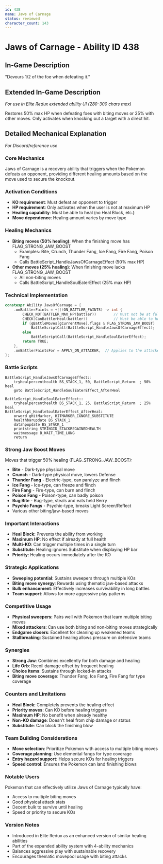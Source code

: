 ```yaml
---
id: 438
name: Jaws of Carnage
status: reviewed
character_count: 143
---
```


# Jaws of Carnage - Ability ID 438

## In-Game Description
"Devours 1/2 of the foe when defeating it."

## Extended In-Game Description
*For use in Elite Redux extended ability UI (280-300 chars max)*

Restores 50% max HP when defeating foes with biting moves or 25% with other moves. Only activates when knocking out a target with a direct hit.

## Detailed Mechanical Explanation
*For Discord/reference use*

### Core Mechanics
Jaws of Carnage is a recovery ability that triggers when the Pokemon defeats an opponent, providing different healing amounts based on the move used to secure the knockout.

### Activation Conditions
- **KO requirement**: Must defeat an opponent to trigger
- **HP requirement**: Only activates when the user is not at maximum HP
- **Healing capability**: Must be able to heal (no Heal Block, etc.)
- **Move dependence**: Healing amount varies by move type

### Healing Mechanics
- **Biting moves (50% healing)**: When the finishing move has FLAG_STRONG_JAW_BOOST
  - Examples: Bite, Crunch, Thunder Fang, Ice Fang, Fire Fang, Poison Fang
  - Calls BattleScript_HandleJawsOfCarnageEffect (50% max HP)
- **Other moves (25% healing)**: When finishing move lacks FLAG_STRONG_JAW_BOOST  
  - All non-biting moves
  - Calls BattleScript_HandleSoulEaterEffect (25% max HP)

### Technical Implementation
```c
constexpr Ability JawsOfCarnage = {
    .onBattlerFaints = +[](ON_BATTLER_FAINTS) -> int {
        CHECK_NOT(BATTLER_MAX_HP(battler))        // Must not be at full HP
        CHECK(CanBattlerHeal(battler))            // Must be able to heal
        if (gBattleMoves[gCurrentMove].flags & FLAG_STRONG_JAW_BOOST)
            BattleScriptCall(BattleScript_HandleJawsOfCarnageEffect);  // 50% heal
        else
            BattleScriptCall(BattleScript_HandleSoulEaterEffect);      // 25% heal
        return TRUE;
    },
    .onBattlerFaintsFor = APPLY_ON_ATTACKER,  // Applies to the attacker
};
```

### Battle Scripts
```assembly
BattleScript_HandleJawsOfCarnageEffect::
    tryhealpercenthealth BS_STACK_1, 50, BattleScript_Return  ; 50% heal
    goto BattleScript_HandleSoulEaterEffect_AfterHeal

BattleScript_HandleSoulEaterEffect::
    tryhealpercenthealth BS_STACK_1, 25, BattleScript_Return  ; 25% heal
BattleScript_HandleSoulEaterEffect_AfterHeal:
    orword gHitMarker, HITMARKER_IGNORE_SUBSTITUTE
    healthbarupdate BS_STACK_1
    datahpupdate BS_STACK_1
    printstring STRINGID_STACKREGAINEDHEALTH
    waitmessage B_WAIT_TIME_LONG
    return
```

### Strong Jaw Boost Moves
Moves that trigger 50% healing (FLAG_STRONG_JAW_BOOST):
- **Bite** - Dark-type physical move
- **Crunch** - Dark-type physical move, lowers Defense
- **Thunder Fang** - Electric-type, can paralyze and flinch
- **Ice Fang** - Ice-type, can freeze and flinch
- **Fire Fang** - Fire-type, can burn and flinch
- **Poison Fang** - Poison-type, can badly poison
- **Bug Bite** - Bug-type, steals and eats held Berry
- **Psychic Fangs** - Psychic-type, breaks Light Screen/Reflect
- Various other biting/jaw-based moves

### Important Interactions
- **Heal Block**: Prevents the ability from working
- **Maximum HP**: No effect if already at full health
- **Multi-KO**: Can trigger multiple times in a single turn
- **Substitute**: Healing ignores Substitute when displaying HP bar
- **Priority**: Healing occurs immediately after the KO

### Strategic Applications
- **Sweeping potential**: Sustains sweepers through multiple KOs
- **Biting move synergy**: Rewards using thematic jaw-based attacks
- **Bulk enhancement**: Effectively increases survivability in long battles
- **Team support**: Allows for more aggressive play patterns

### Competitive Usage
- **Physical sweepers**: Pairs well with Pokemon that learn multiple biting moves
- **Mixed attackers**: Can use both biting and non-biting moves strategically
- **Endgame closers**: Excellent for cleaning up weakened teams
- **Stallbreaking**: Sustained healing allows pressure on defensive teams

### Synergies
- **Strong Jaw**: Combines excellently for both damage and healing
- **Life Orb**: Recoil damage offset by frequent healing
- **Choice items**: Sustains through locked-in attacks
- **Biting move coverage**: Thunder Fang, Ice Fang, Fire Fang for type coverage

### Counters and Limitations
- **Heal Block**: Completely prevents the healing effect
- **Priority moves**: Can KO before healing triggers
- **Maximum HP**: No benefit when already healthy
- **Non-KO damage**: Doesn't heal from chip damage or status
- **Substitute**: Can block the finishing blow

### Team Building Considerations
- **Move selection**: Prioritize Pokemon with access to multiple biting moves
- **Coverage planning**: Use elemental fangs for type coverage
- **Entry hazard support**: Helps secure KOs for healing triggers
- **Speed control**: Ensures the Pokemon can land finishing blows

### Notable Users
Pokemon that can effectively utilize Jaws of Carnage typically have:
- Access to multiple biting moves
- Good physical attack stats
- Decent bulk to survive until healing
- Speed or priority to secure KOs

### Version Notes
- Introduced in Elite Redux as an enhanced version of similar healing abilities
- Part of the expanded ability system with 4-ability mechanics
- Balances aggressive play with sustainable recovery
- Encourages thematic movepool usage with biting attacks